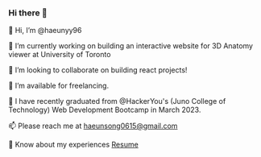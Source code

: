 ### Hi there 👋

<!--
**haeunyy96/haeunyy96** is a ✨ _special_ ✨ repository because its `README.md` (this file) appears on your GitHub profile.

Here are some ideas to get you started:

- 🔭 I’m currently working on ...
- 🌱 I’m currently learning ...
- 👯 I’m looking to collaborate on ...
- 🤔 I’m looking for help with ...
- 💬 Ask me about ...
- 📫 How to reach me: ...
- 😄 Pronouns: ...
- ⚡ Fun fact: ...
-->

👋 Hi, I’m @haeunyy96

🔭 I’m currently working on building an interactive website for 3D Anatomy viewer at University of Toronto

👯 I’m looking to collaborate on building react projects!

🤝 I’m available for freelancing.

🌱 I have recently graduated from @HackerYou's (Juno College of Technology) Web Development Bootcamp in March 2023.

📫 Please reach me at haeunsong0615@gmail.com

📄 Know about my experiences [Resume](https://github.com/haeunyy96/haeunyy96/files/10922921/Haeun_Song_Resume.pdf)

